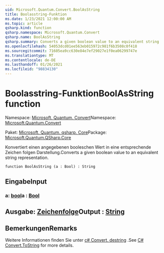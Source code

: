 ```yaml
---
uid: Microsoft.Quantum.Convert.BoolAsString
title: Boolasstring-Funktion
ms.date: 1/23/2021 12:00:00 AM
ms.topic: article
qsharp.kind: function
qsharp.namespace: Microsoft.Quantum.Convert
qsharp.name: BoolAsString
qsharp.summary: Converts a given boolean value to an equivalent string representation.
ms.openlocfilehash: 54053dcd01ee563eb015972c981f6b3508c0f418
ms.sourcegitcommit: 71605ea9cc630e84e7ef29027e1f0ea06299747e
ms.translationtype: MT
ms.contentlocale: de-DE
ms.lasthandoff: 01/26/2021
ms.locfileid: "98834130"
---
```

# <a name="boolasstring-function"></a><span data-ttu-id="6760e-102">Boolasstring-Funktion</span><span class="sxs-lookup"><span data-stu-id="6760e-102">BoolAsString function</span></span>

<span data-ttu-id="6760e-103">Namespace: [Microsoft. Quantum. Convert](xref:Microsoft.Quantum.Convert)</span><span class="sxs-lookup"><span data-stu-id="6760e-103">Namespace: [Microsoft.Quantum.Convert](xref:Microsoft.Quantum.Convert)</span></span>

<span data-ttu-id="6760e-104">Paket: [Microsoft. Quantum. qsharp. Core](https://nuget.org/packages/Microsoft.Quantum.QSharp.Core)</span><span class="sxs-lookup"><span data-stu-id="6760e-104">Package: [Microsoft.Quantum.QSharp.Core](https://nuget.org/packages/Microsoft.Quantum.QSharp.Core)</span></span>


<span data-ttu-id="6760e-105">Konvertiert einen angegebenen booleschen Wert in eine entsprechende Zeichen folgen Darstellung.</span><span class="sxs-lookup"><span data-stu-id="6760e-105">Converts a given boolean value to an equivalent string representation.</span></span>

```qsharp
function BoolAsString (a : Bool) : String
```


## <a name="input"></a><span data-ttu-id="6760e-106">Eingabe</span><span class="sxs-lookup"><span data-stu-id="6760e-106">Input</span></span>

### <a name="a--bool"></a><span data-ttu-id="6760e-107">a: [bool](xref:microsoft.quantum.lang-ref.bool)</span><span class="sxs-lookup"><span data-stu-id="6760e-107">a : [Bool](xref:microsoft.quantum.lang-ref.bool)</span></span>





## <a name="output--string"></a><span data-ttu-id="6760e-108">Ausgabe: [Zeichenfolge](xref:microsoft.quantum.lang-ref.string)</span><span class="sxs-lookup"><span data-stu-id="6760e-108">Output : [String](xref:microsoft.quantum.lang-ref.string)</span></span>



## <a name="remarks"></a><span data-ttu-id="6760e-109">Bemerkungen</span><span class="sxs-lookup"><span data-stu-id="6760e-109">Remarks</span></span>

<span data-ttu-id="6760e-110">Weitere Informationen finden Sie unter [c# Convert. destring](https://docs.microsoft.com/dotnet/api/system.convert.tostring?view=netframework-4.7.1#System_Convert_ToString_System_Boolean_) .</span><span class="sxs-lookup"><span data-stu-id="6760e-110">See [C# Convert.ToString](https://docs.microsoft.com/dotnet/api/system.convert.tostring?view=netframework-4.7.1#System_Convert_ToString_System_Boolean_) for more details.</span></span>
